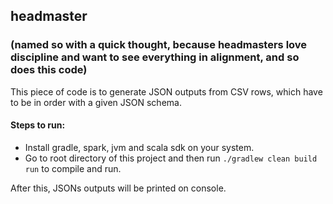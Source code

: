 ## headmaster 
### (named so with a quick thought, because headmasters love discipline and want to see everything in alignment, and so does this code)

This piece of code is to generate JSON outputs from CSV rows, which have to be in order with a given JSON schema.

#### Steps to run:
* Install gradle, spark, jvm and scala sdk on your system.
* Go to root directory of this project and then run `./gradlew clean build run` to compile and run.

After this, JSONs outputs will be printed on console.